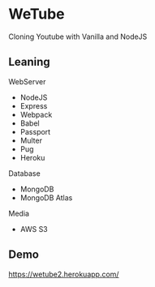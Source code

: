 # WeTube

Cloning Youtube with Vanilla and NodeJS

## Leaning

WebServer

- NodeJS
- Express
- Webpack
- Babel
- Passport
- Multer
- Pug
- Heroku

Database

- MongoDB
- MongoDB Atlas

Media

- AWS S3

## Demo

https://wetube2.herokuapp.com/
